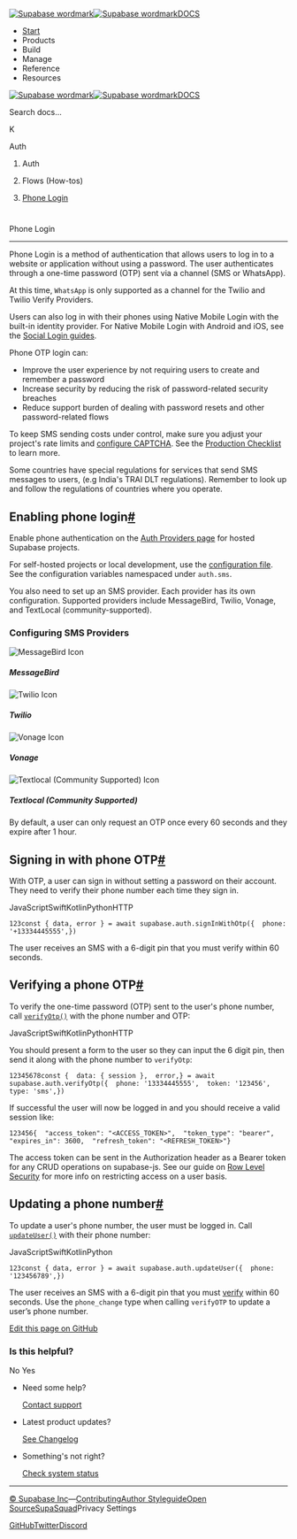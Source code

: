 [![Supabase wordmark](https://supabase.com/docs/_next/image?url=%2Fdocs%2Fsupabase-dark.svg&w=256&q=75&dpl=dpl_5BYG5BkQhU19GEfZfhcgAbeGcRQo)![Supabase wordmark](https://supabase.com/docs/_next/image?url=%2Fdocs%2Fsupabase-light.svg&w=256&q=75&dpl=dpl_5BYG5BkQhU19GEfZfhcgAbeGcRQo)DOCS](https://supabase.com/docs)

-   [Start](https://supabase.com/docs/guides/getting-started)
-   Products
-   Build
-   Manage
-   Reference
-   Resources

[![Supabase wordmark](https://supabase.com/docs/_next/image?url=%2Fdocs%2Fsupabase-dark.svg&w=256&q=75&dpl=dpl_5BYG5BkQhU19GEfZfhcgAbeGcRQo)![Supabase wordmark](https://supabase.com/docs/_next/image?url=%2Fdocs%2Fsupabase-light.svg&w=256&q=75&dpl=dpl_5BYG5BkQhU19GEfZfhcgAbeGcRQo)DOCS](https://supabase.com/docs)

Search docs...

K

Auth

1.  Auth

3.  Flows (How-tos)

5.  [Phone Login](https://supabase.com/docs/guides/auth/phone-login)

# 

Phone Login

* * *

Phone Login is a method of authentication that allows users to log in to a website or application without using a password. The user authenticates through a one-time password (OTP) sent via a channel (SMS or WhatsApp).

At this time, `WhatsApp` is only supported as a channel for the Twilio and Twilio Verify Providers.

Users can also log in with their phones using Native Mobile Login with the built-in identity provider. For Native Mobile Login with Android and iOS, see the [Social Login guides](https://supabase.com/docs/guides/auth/social-login).

Phone OTP login can:

-   Improve the user experience by not requiring users to create and remember a password
-   Increase security by reducing the risk of password-related security breaches
-   Reduce support burden of dealing with password resets and other password-related flows

To keep SMS sending costs under control, make sure you adjust your project's rate limits and [configure CAPTCHA](https://supabase.com/docs/guides/auth/auth-captcha). See the [Production Checklist](https://supabase.com/docs/guides/platform/going-into-prod) to learn more.

  

Some countries have special regulations for services that send SMS messages to users, (e.g India's TRAI DLT regulations). Remember to look up and follow the regulations of countries where you operate.

## Enabling phone login[#](#enabling-phone-login)

Enable phone authentication on the [Auth Providers page](https://supabase.com/dashboard/project/_/auth/providers) for hosted Supabase projects.

For self-hosted projects or local development, use the [configuration file](https://supabase.com/docs/guides/cli/config#auth.sms.enable_signup). See the configuration variables namespaced under `auth.sms`.

You also need to set up an SMS provider. Each provider has its own configuration. Supported providers include MessageBird, Twilio, Vonage, and TextLocal (community-supported).

### Configuring SMS Providers

![MessageBird Icon](https://supabase.com/docs/img/icons/messagebird-icon.svg)

##### MessageBird

![Twilio Icon](https://supabase.com/docs/img/icons/twilio-icon.svg)

##### Twilio

![Vonage Icon](https://supabase.com/docs/img/icons/vonage-icon-light.svg)

##### Vonage

![Textlocal (Community Supported) Icon](https://supabase.com/docs/img/icons/textlocal-icon.svg)

##### Textlocal (Community Supported)

By default, a user can only request an OTP once every 60 seconds and they expire after 1 hour.

## Signing in with phone OTP[#](#signing-in-with-phone-otp)

With OTP, a user can sign in without setting a password on their account. They need to verify their phone number each time they sign in.

JavaScriptSwiftKotlinPythonHTTP

```
123const { data, error } = await supabase.auth.signInWithOtp({  phone: '+13334445555',})
```

The user receives an SMS with a 6-digit pin that you must verify within 60 seconds.

## Verifying a phone OTP[#](#verifying-a-phone-otp)

To verify the one-time password (OTP) sent to the user's phone number, call [`verifyOtp()`](https://supabase.com/docs/reference/javascript/auth-verifyotp) with the phone number and OTP:

JavaScriptSwiftKotlinPythonHTTP

You should present a form to the user so they can input the 6 digit pin, then send it along with the phone number to `verifyOtp`:

```
12345678const {  data: { session },  error,} = await supabase.auth.verifyOtp({  phone: '13334445555',  token: '123456',  type: 'sms',})
```

If successful the user will now be logged in and you should receive a valid session like:

```
123456{  "access_token": "<ACCESS_TOKEN>",  "token_type": "bearer",  "expires_in": 3600,  "refresh_token": "<REFRESH_TOKEN>"}
```

The access token can be sent in the Authorization header as a Bearer token for any CRUD operations on supabase-js. See our guide on [Row Level Security](https://supabase.com/docs/guides/auth#row-level-security) for more info on restricting access on a user basis.

## Updating a phone number[#](#updating-a-phone-number)

To update a user's phone number, the user must be logged in. Call [`updateUser()`](https://supabase.com/docs/reference/javascript/auth-updateuser) with their phone number:

JavaScriptSwiftKotlinPython

```
123const { data, error } = await supabase.auth.updateUser({  phone: '123456789',})
```

The user receives an SMS with a 6-digit pin that you must [verify](#verifying-a-phone-otp) within 60 seconds. Use the `phone_change` type when calling `verifyOTP` to update a user’s phone number.

[Edit this page on GitHub](https://github.com/supabase/supabase/blob/master/apps/docs/content/guides/auth/phone-login.mdx)

### Is this helpful?

No Yes

-   Need some help?
    
    [Contact support](https://supabase.com/support)
-   Latest product updates?
    
    [See Changelog](https://supabase.com/changelog)
-   Something's not right?
    
    [Check system status](https://status.supabase.com/)

* * *

[© Supabase Inc](https://supabase.com/)—[Contributing](https://github.com/supabase/supabase/blob/master/apps/docs/DEVELOPERS.md)[Author Styleguide](https://github.com/supabase/supabase/blob/master/apps/docs/CONTRIBUTING.md)[Open Source](https://supabase.com/open-source)[SupaSquad](https://supabase.com/supasquad)Privacy Settings

[GitHub](https://github.com/supabase/supabase)[Twitter](https://twitter.com/supabase)[Discord](https://discord.supabase.com/)